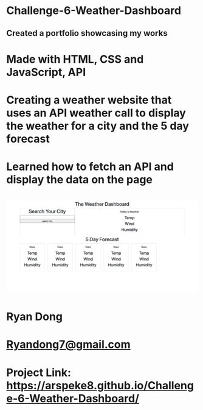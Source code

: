 # Challenge-6-Weather-Dashboard

## Created a portfolio showcasing my works

# Made with HTML, CSS and JavaScript, API

# Creating a weather website that uses an API weather call to display the weather for a city and the 5 day forecast

# Learned how to fetch an API and display the data on the page

# ![Weather Challenge](./assets/arspeke8.github.io_Challenge-6-Weather-Dashboard_%20(1).png)

# Ryan Dong

# Ryandong7@gmail.com

# Project Link: https://arspeke8.github.io/Challenge-6-Weather-Dashboard/